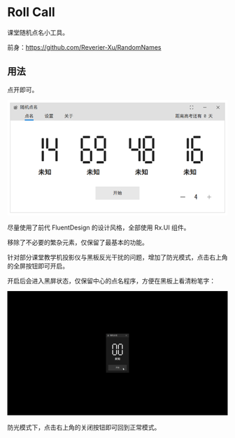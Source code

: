 # Roll Call

课堂随机点名小工具。

前身：https://github.com/Reverier-Xu/RandomNames

## 用法

点开即可。

![](arts/screenshot1.png)

尽量使用了前代 FluentDesign 的设计风格，全部使用 Rx.UI 组件。

移除了不必要的繁杂元素，仅保留了最基本的功能。

针对部分课堂教学机投影仪与黑板反光干扰的问题，增加了防光模式，点击右上角的全屏按钮即可开启。

开启后会进入黑屏状态，仅保留中心的点名程序，方便在黑板上看清粉笔字：

![](arts/screenshot2.png)

防光模式下，点击右上角的关闭按钮即可回到正常模式。
